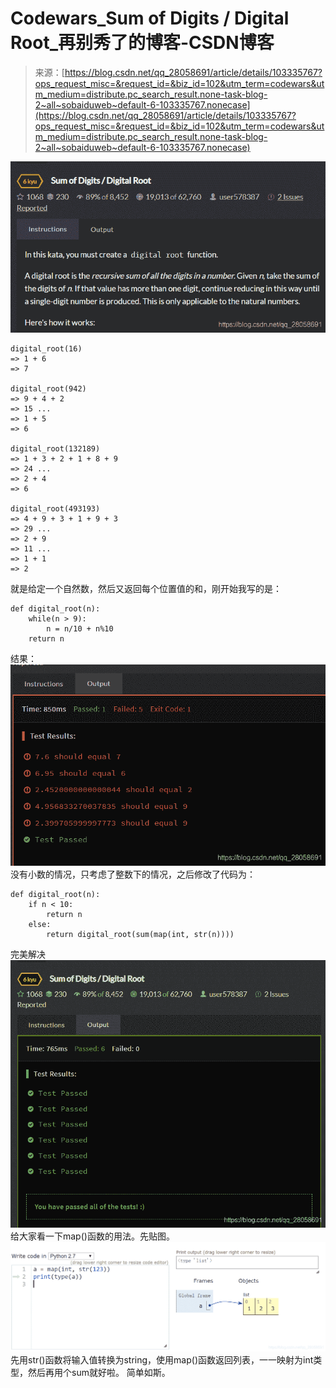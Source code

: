 <!--yml
category: codewars
date: 2022-08-13 11:50:04
-->

# Codewars_Sum of Digits / Digital Root_再别秀了的博客-CSDN博客

> 来源：[https://blog.csdn.net/qq_28058691/article/details/103335767?ops_request_misc=&request_id=&biz_id=102&utm_term=codewars&utm_medium=distribute.pc_search_result.none-task-blog-2~all~sobaiduweb~default-6-103335767.nonecase](https://blog.csdn.net/qq_28058691/article/details/103335767?ops_request_misc=&request_id=&biz_id=102&utm_term=codewars&utm_medium=distribute.pc_search_result.none-task-blog-2~all~sobaiduweb~default-6-103335767.nonecase)

​​![在这里插入图片描述](img/e0a3ccef86db58cd53263a8017d25c95.png)

```
digital_root(16)
=> 1 + 6
=> 7

digital_root(942)
=> 9 + 4 + 2
=> 15 ...
=> 1 + 5
=> 6

digital_root(132189)
=> 1 + 3 + 2 + 1 + 8 + 9
=> 24 ...
=> 2 + 4
=> 6

digital_root(493193)
=> 4 + 9 + 3 + 1 + 9 + 3
=> 29 ...
=> 2 + 9
=> 11 ...
=> 1 + 1
=> 2 
```

就是给定一个自然数，然后又返回每个位置值的和，刚开始我写的是：

```
def digital_root(n):
    while(n > 9):
        n = n/10 + n%10
    return n 
```

结果：
![在这里插入图片描述](img/7e02f856e59c1e735cc3c47da84191bf.png)
没有小数的情况，只考虑了整数下的情况，之后修改了代码为：

```
def digital_root(n):
    if n < 10:
        return n
    else:
        return digital_root(sum(map(int, str(n)))) 
```

完美解决
![在这里插入图片描述](img/61bf3827ea105e6f749deec328f76938.png)
给大家看一下map()函数的用法。先贴图。
![在这里插入图片描述](img/4e465b84ee8952f965543040a5add3ec.png)
先用str()函数将输入值转换为string，使用map()函数返回列表，一一映射为int类型，然后再用个sum就好啦。
简单如斯。